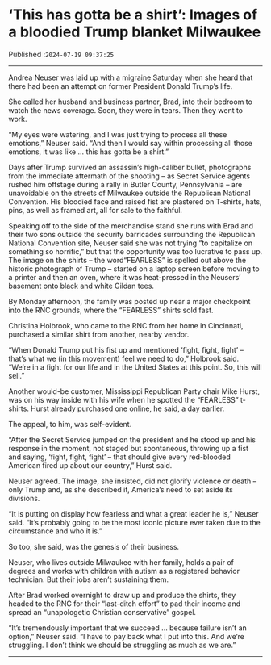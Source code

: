 # ‘This has gotta be a shirt’: Images of a bloodied Trump blanket Milwaukee

Published :`2024-07-19 09:37:25`

---

Andrea Neuser was laid up with a migraine Saturday when she heard that there had been an attempt on former President Donald Trump’s life.

She called her husband and business partner, Brad, into their bedroom to watch the news coverage. Soon, they were in tears. Then they went to work.

“My eyes were watering, and I was just trying to process all these emotions,” Neuser said. “And then I would say within processing all those emotions, it was like … this has gotta be a shirt.”

Days after Trump survived an assassin’s high-caliber bullet, photographs from the immediate aftermath of the shooting – as Secret Service agents rushed him offstage during a rally in Butler County, Pennsylvania – are unavoidable on the streets of Milwaukee outside the Republican National Convention. His bloodied face and raised fist are plastered on T-shirts, hats, pins, as well as framed art, all for sale to the faithful.

Speaking off to the side of the merchandise stand she runs with Brad and their two sons outside the security barricades surrounding the Republican National Convention site, Neuser said she was not trying “to capitalize on something so horrific,” but that the opportunity was too lucrative to pass up. The image on the shirts – the word“FEARLESS” is spelled out above the historic photograph of Trump – started on a laptop screen before moving to a printer and then an oven, where it was heat-pressed in the Neusers’ basement onto black and white Gildan tees.

By Monday afternoon, the family was posted up near a major checkpoint into the RNC grounds, where the “FEARLESS” shirts sold fast.

Christina Holbrook, who came to the RNC from her home in Cincinnati, purchased a similar shirt from another, nearby vendor.

“When Donald Trump put his fist up and mentioned ‘fight, fight, fight’ – that’s what we (in this movement) feel we need to do,” Holbrook said. “We’re in a fight for our life and in the United States at this point. So, this will sell.”

Another would-be customer, Mississippi Republican Party chair Mike Hurst, was on his way inside with his wife when he spotted the “FEARLESS” t-shirts. Hurst already purchased one online, he said, a day earlier.

The appeal, to him, was self-evident.

“After the Secret Service jumped on the president and he stood up and his response in the moment, not staged but spontaneous, throwing up a fist and saying, ‘fight, fight, fight’ – that should give every red-blooded American fired up about our country,” Hurst said.

Neuser agreed. The image, she insisted, did not glorify violence or death – only Trump and, as she described it, America’s need to set aside its divisions.

“It is putting on display how fearless and what a great leader he is,” Neuser said. “It’s probably going to be the most iconic picture ever taken due to the circumstance and who it is.”

So too, she said, was the genesis of their business.

Neuser, who lives outside Milwaukee with her family, holds a pair of degrees and works with children with autism as a registered behavior technician. But their jobs aren’t sustaining them.

After Brad worked overnight to draw up and produce the shirts, they headed to the RNC for their “last-ditch effort” to pad their income and spread an “unapologetic Christian conservative” gospel.

“It’s tremendously important that we succeed … because failure isn’t an option,” Neuser said. “I have to pay back what I put into this. And we’re struggling. I don’t think we should be struggling as much as we are.”

---

